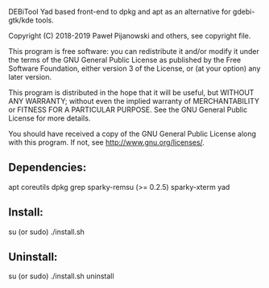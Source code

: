 DEBiTool
Yad based front-end to dpkg and apt as an alternative for gdebi-gtk/kde tools.

Copyright (C) 2018-2019 Paweł Pijanowski and others, see copyright file.

This program is free software: you can redistribute it and/or modify
it under the terms of the GNU General Public License as published by
the Free Software Foundation, either version 3 of the License, or
(at your option) any later version.

This program is distributed in the hope that it will be useful,
but WITHOUT ANY WARRANTY; without even the implied warranty of
MERCHANTABILITY or FITNESS FOR A PARTICULAR PURPOSE.  See the
GNU General Public License for more details.

You should have received a copy of the GNU General Public License
along with this program.  If not, see <http://www.gnu.org/licenses/>.

Dependencies:
-------------
apt
coreutils
dpkg
grep
sparky-remsu (>= 0.2.5)
sparky-xterm
yad

Install:
-------------
su (or sudo) 
./install.sh

Uninstall:
-------------
su (or sudo)
./install.sh uninstall
